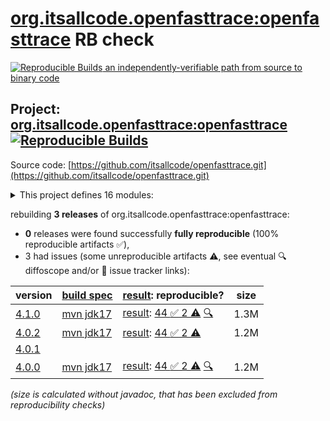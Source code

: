 [org.itsallcode.openfasttrace:openfasttrace](https://central.sonatype.com/artifact/org.itsallcode.openfasttrace/openfasttrace/versions) RB check
=======

[![Reproducible Builds](https://reproducible-builds.org/images/logos/rb.svg) an independently-verifiable path from source to binary code](https://reproducible-builds.org/)

## Project: [org.itsallcode.openfasttrace:openfasttrace](https://central.sonatype.com/artifact/org.itsallcode.openfasttrace/openfasttrace/versions) [![Reproducible Builds](https://img.shields.io/endpoint?url=https://raw.githubusercontent.com/jvm-repo-rebuild/reproducible-central/master/content/org/itsallcode/openfasttrace/badge.json)](https://github.com/jvm-repo-rebuild/reproducible-central/blob/master/content/org/itsallcode/openfasttrace/README.md)

Source code: [https://github.com/itsallcode/openfasttrace.git](https://github.com/itsallcode/openfasttrace.git)

<details><summary>This project defines 16 modules:</summary>

* [org.itsallcode.openfasttrace:openfasttrace](https://central.sonatype.com/artifact/org.itsallcode.openfasttrace/openfasttrace/overview)
* [org.itsallcode.openfasttrace:openfasttrace-api](https://central.sonatype.com/artifact/org.itsallcode.openfasttrace/openfasttrace-api/overview)
* [org.itsallcode.openfasttrace:openfasttrace-core](https://central.sonatype.com/artifact/org.itsallcode.openfasttrace/openfasttrace-core/overview)
* [org.itsallcode.openfasttrace:openfasttrace-exporter-common](https://central.sonatype.com/artifact/org.itsallcode.openfasttrace/openfasttrace-exporter-common/overview)
* [org.itsallcode.openfasttrace:openfasttrace-exporter-specobject](https://central.sonatype.com/artifact/org.itsallcode.openfasttrace/openfasttrace-exporter-specobject/overview)
* [org.itsallcode.openfasttrace:openfasttrace-importer-lightweightmarkup](https://central.sonatype.com/artifact/org.itsallcode.openfasttrace/openfasttrace-importer-lightweightmarkup/overview)
* [org.itsallcode.openfasttrace:openfasttrace-importer-markdown](https://central.sonatype.com/artifact/org.itsallcode.openfasttrace/openfasttrace-importer-markdown/overview)
* [org.itsallcode.openfasttrace:openfasttrace-importer-restructuredtext](https://central.sonatype.com/artifact/org.itsallcode.openfasttrace/openfasttrace-importer-restructuredtext/overview)
* [org.itsallcode.openfasttrace:openfasttrace-importer-specobject](https://central.sonatype.com/artifact/org.itsallcode.openfasttrace/openfasttrace-importer-specobject/overview)
* [org.itsallcode.openfasttrace:openfasttrace-importer-tag](https://central.sonatype.com/artifact/org.itsallcode.openfasttrace/openfasttrace-importer-tag/overview)
* [org.itsallcode.openfasttrace:openfasttrace-importer-xmlparser](https://central.sonatype.com/artifact/org.itsallcode.openfasttrace/openfasttrace-importer-xmlparser/overview)
* [org.itsallcode.openfasttrace:openfasttrace-importer-zip](https://central.sonatype.com/artifact/org.itsallcode.openfasttrace/openfasttrace-importer-zip/overview)
* [org.itsallcode.openfasttrace:openfasttrace-parent](https://central.sonatype.com/artifact/org.itsallcode.openfasttrace/openfasttrace-parent/overview)
* [org.itsallcode.openfasttrace:openfasttrace-reporter-aspec](https://central.sonatype.com/artifact/org.itsallcode.openfasttrace/openfasttrace-reporter-aspec/overview)
* [org.itsallcode.openfasttrace:openfasttrace-reporter-html](https://central.sonatype.com/artifact/org.itsallcode.openfasttrace/openfasttrace-reporter-html/overview)
* [org.itsallcode.openfasttrace:openfasttrace-reporter-plaintext](https://central.sonatype.com/artifact/org.itsallcode.openfasttrace/openfasttrace-reporter-plaintext/overview)
</details>

rebuilding **3 releases** of org.itsallcode.openfasttrace:openfasttrace:
- **0** releases were found successfully **fully reproducible** (100% reproducible artifacts :white_check_mark:),
- 3 had issues (some unreproducible artifacts :warning:, see eventual :mag: diffoscope and/or :memo: issue tracker links):

| version | [build spec](/BUILDSPEC.md) | [result](https://reproducible-builds.org/docs/jvm/): reproducible? | size |
| -- | --------- | ------ | -- |
| [4.1.0](https://central.sonatype.com/artifact/org.itsallcode.openfasttrace/openfasttrace/4.1.0/pom) | [mvn jdk17](openfasttrace-4.1.0.buildspec) | [result](openfasttrace-4.1.0.buildinfo): [44 :white_check_mark:  2 :warning:](openfasttrace-4.1.0.buildcompare) [:mag:](openfasttrace-4.1.0.diffoscope) | 1.3M |
| [4.0.2](https://central.sonatype.com/artifact/org.itsallcode.openfasttrace/openfasttrace/4.0.2/pom) | [mvn jdk17](openfasttrace-4.0.2.buildspec) | [result](openfasttrace-4.0.2.buildinfo): [44 :white_check_mark:  2 :warning:](openfasttrace-4.0.2.buildcompare) | 1.2M |
| [4.0.1](https://central.sonatype.com/artifact/org.itsallcode.openfasttrace/openfasttrace/4.0.1/pom) | | | |
| [4.0.0](https://central.sonatype.com/artifact/org.itsallcode.openfasttrace/openfasttrace/4.0.0/pom) | [mvn jdk17](openfasttrace-4.0.0.buildspec) | [result](openfasttrace-4.0.0.buildinfo): [44 :white_check_mark:  2 :warning:](openfasttrace-4.0.0.buildcompare) [:mag:](openfasttrace-4.0.0.diffoscope) | 1.2M |

<i>(size is calculated without javadoc, that has been excluded from reproducibility checks)</i>
